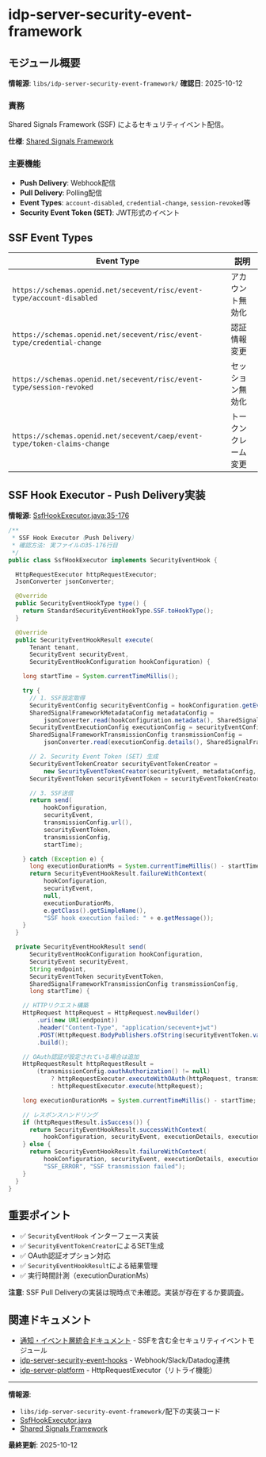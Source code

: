 # idp-server-security-event-framework

## モジュール概要

**情報源**: `libs/idp-server-security-event-framework/`
**確認日**: 2025-10-12

### 責務

Shared Signals Framework (SSF) によるセキュリティイベント配信。

**仕様**: [Shared Signals Framework](https://openid.net/specs/openid-sse-framework-1_0.html)

### 主要機能

- **Push Delivery**: Webhook配信
- **Pull Delivery**: Polling配信
- **Event Types**: `account-disabled`, `credential-change`, `session-revoked`等
- **Security Event Token (SET)**: JWT形式のイベント

## SSF Event Types

| Event Type | 説明 |
|-----------|------|
| `https://schemas.openid.net/secevent/risc/event-type/account-disabled` | アカウント無効化 |
| `https://schemas.openid.net/secevent/risc/event-type/credential-change` | 認証情報変更 |
| `https://schemas.openid.net/secevent/risc/event-type/session-revoked` | セッション無効化 |
| `https://schemas.openid.net/secevent/caep/event-type/token-claims-change` | トークンクレーム変更 |

## SSF Hook Executor - Push Delivery実装

**情報源**: [SsfHookExecutor.java:35-176](../../../libs/idp-server-security-event-framework/src/main/java/org/idp/server/security/event/hook/ssf/SsfHookExecutor.java#L35-L176)

```java
/**
 * SSF Hook Executor（Push Delivery）
 * 確認方法: 実ファイルの35-176行目
 */
public class SsfHookExecutor implements SecurityEventHook {

  HttpRequestExecutor httpRequestExecutor;
  JsonConverter jsonConverter;

  @Override
  public SecurityEventHookType type() {
    return StandardSecurityEventHookType.SSF.toHookType();
  }

  @Override
  public SecurityEventHookResult execute(
      Tenant tenant,
      SecurityEvent securityEvent,
      SecurityEventHookConfiguration hookConfiguration) {

    long startTime = System.currentTimeMillis();

    try {
      // 1. SSF設定取得
      SecurityEventConfig securityEventConfig = hookConfiguration.getEvent(securityEvent.type());
      SharedSignalFrameworkMetadataConfig metadataConfig =
          jsonConverter.read(hookConfiguration.metadata(), SharedSignalFrameworkMetadataConfig.class);
      SecurityEventExecutionConfig executionConfig = securityEventConfig.execution();
      SharedSignalFrameworkTransmissionConfig transmissionConfig =
          jsonConverter.read(executionConfig.details(), SharedSignalFrameworkTransmissionConfig.class);

      // 2. Security Event Token (SET) 生成
      SecurityEventTokenCreator securityEventTokenCreator =
          new SecurityEventTokenCreator(securityEvent, metadataConfig, transmissionConfig);
      SecurityEventToken securityEventToken = securityEventTokenCreator.create();

      // 3. SSF送信
      return send(
          hookConfiguration,
          securityEvent,
          transmissionConfig.url(),
          securityEventToken,
          transmissionConfig,
          startTime);

    } catch (Exception e) {
      long executionDurationMs = System.currentTimeMillis() - startTime;
      return SecurityEventHookResult.failureWithContext(
          hookConfiguration,
          securityEvent,
          null,
          executionDurationMs,
          e.getClass().getSimpleName(),
          "SSF hook execution failed: " + e.getMessage());
    }
  }

  private SecurityEventHookResult send(
      SecurityEventHookConfiguration hookConfiguration,
      SecurityEvent securityEvent,
      String endpoint,
      SecurityEventToken securityEventToken,
      SharedSignalFrameworkTransmissionConfig transmissionConfig,
      long startTime) {

    // HTTPリクエスト構築
    HttpRequest httpRequest = HttpRequest.newBuilder()
        .uri(new URI(endpoint))
        .header("Content-Type", "application/secevent+jwt")
        .POST(HttpRequest.BodyPublishers.ofString(securityEventToken.value()))
        .build();

    // OAuth認証が設定されている場合は追加
    HttpRequestResult httpRequestResult =
        (transmissionConfig.oauthAuthorization() != null)
            ? httpRequestExecutor.executeWithOAuth(httpRequest, transmissionConfig.oauthAuthorization())
            : httpRequestExecutor.execute(httpRequest);

    long executionDurationMs = System.currentTimeMillis() - startTime;

    // レスポンスハンドリング
    if (httpRequestResult.isSuccess()) {
      return SecurityEventHookResult.successWithContext(
          hookConfiguration, securityEvent, executionDetails, executionDurationMs);
    } else {
      return SecurityEventHookResult.failureWithContext(
          hookConfiguration, securityEvent, executionDetails, executionDurationMs,
          "SSF_ERROR", "SSF transmission failed");
    }
  }
}
```

## 重要ポイント

- ✅ `SecurityEventHook` インターフェース実装
- ✅ `SecurityEventTokenCreator`によるSET生成
- ✅ OAuth認証オプション対応
- ✅ `SecurityEventHookResult`による結果管理
- ✅ 実行時間計測（executionDurationMs）

**注意**: SSF Pull Deliveryの実装は現時点で未確認。実装が存在するか要調査。

## 関連ドキュメント

- [通知・イベント層統合ドキュメント](./ai-50-notification-security-event.md) - SSFを含む全セキュリティイベントモジュール
- [idp-server-security-event-hooks](./ai-55-security-event-hooks.md) - Webhook/Slack/Datadog連携
- [idp-server-platform](./ai-12-platform.md) - HttpRequestExecutor（リトライ機能）

---

**情報源**:
- `libs/idp-server-security-event-framework/`配下の実装コード
- [SsfHookExecutor.java](../../../libs/idp-server-security-event-framework/src/main/java/org/idp/server/security/event/hook/ssf/SsfHookExecutor.java)
- [Shared Signals Framework](https://openid.net/specs/openid-sse-framework-1_0.html)

**最終更新**: 2025-10-12
